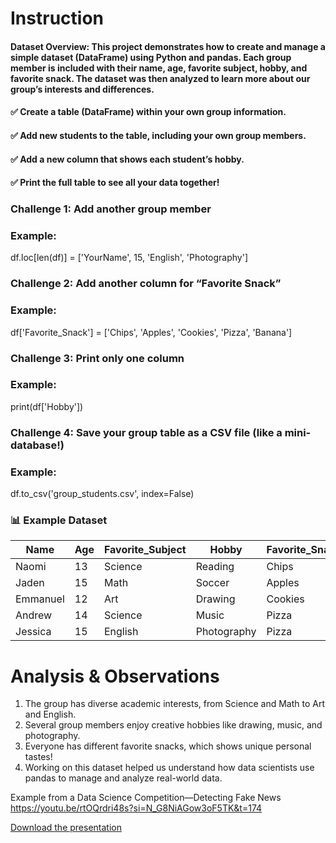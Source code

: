 # Instruction 
#### Dataset Overview: This project demonstrates how to create and manage a simple dataset (DataFrame) using Python and pandas. Each group member is included with their name, age, favorite subject, hobby, and favorite snack. The dataset was then analyzed to learn more about our group’s interests and differences.

####   ✅ Create a table (DataFrame) within your own group information.
####   ✅ Add new students to the table, including your own group members.
####   ✅ Add a new column that shows each student’s hobby.
####   ✅ Print the full table to see all your data together!
### Challenge 1: Add another group member
### Example:
df.loc[len(df)] = ['YourName', 15, 'English', 'Photography']

### Challenge 2: Add another column for “Favorite Snack”
### Example:
df['Favorite_Snack'] = ['Chips', 'Apples', 'Cookies', 'Pizza', 'Banana']

### Challenge 3: Print only one column
### Example:
print(df['Hobby'])

### Challenge 4: Save your group table as a CSV file (like a mini-database!)
### Example:
df.to_csv('group_students.csv', index=False)
### 📊 Example Dataset
| Name      | Age | Favorite_Subject | Hobby       | Favorite_Snack |
| --------- | --- | ---------------- | ----------- | -------------- |
| Naomi     | 13  | Science          | Reading     | Chips          |
| Jaden     | 15  | Math             | Soccer      | Apples         |
| Emmanuel  | 12  | Art              | Drawing     | Cookies        |
| Andrew    | 14  | Science          | Music       | Pizza          |
| Jessica   | 15  | English          | Photography | Pizza          |

# Analysis & Observations
1. The group has diverse academic interests, from Science and Math to Art and English.
2. Several group members enjoy creative hobbies like drawing, music, and photography.
3. Everyone has different favorite snacks, which shows unique personal tastes!
4. Working on this dataset helped us understand how data scientists use pandas to manage and analyze real-world data.

Example from a Data Science Competition—Detecting Fake News
https://youtu.be/rtOQrdri48s?si=N_G8NiAGow3oF5TK&t=174

[Download the presentation](https://github.com/user-attachments/files/23136023/Presentation.12.1.pdf)

